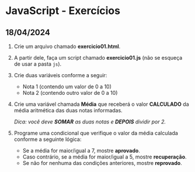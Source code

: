 # JavaScript - Exercícios

## 18/04/2024

1. Crie um arquivo chamado **exercicio01.html**.

2. A partir dele, faça um script chamado **exercicio01.js** (não se esqueça de usar a pasta `js`).

3. Crie duas variáveis conforme a seguir:

    - Nota 1 (contendo um valor de 0 a 10)
    - Nota 2 (contendo outro valor de 0 a 10)

4. Crie uma variável chamada **Média** que receberá o valor **CALCULADO** da média aritmética das duas notas informadas. 

    *Dica: você deve **SOMAR** as duas notas e **DEPOIS** dividir por 2.*

5. Programe uma condicional que verifique o valor da média calculada conforme a seguinte lógica:

    - Se a média for maior/igual a 7, mostre **aprovado**. 
    - Caso contrário, se a média for maior/igual a 5, mostre **recuperação**. 
    - Se não for nenhuma das condições anteriores, mostre **reprovado**.

